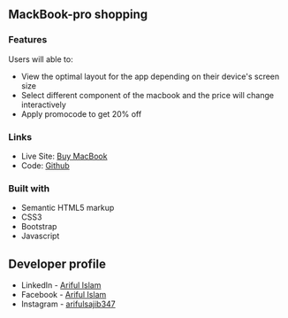 ## MackBook-pro shopping

### Features

Users will able to:

- View the optimal layout for the app depending on their device's screen size
- Select different component of the macbook and the price will change interactively
- Apply promocode to get 20% off


### Links

- Live Site: [Buy MacBook](https://arifulsajib.github.io/interactive-macbook-shopping/)
- Code: [Github](https://github.com/arifulsajib/interactive-macbook-shopping)

### Built with
- Semantic HTML5 markup
- CSS3
- Bootstrap
- Javascript


## Developer profile

- LinkedIn - [Ariful Islam](https://www.linkedin.com/in/arifulsajib/)
- Facebook - [Ariful Islam](https://www.facebook.com/arifulsajib347/)
- Instagram - [arifulsajib347](https://www.instagram.com/arifulsajib347/)